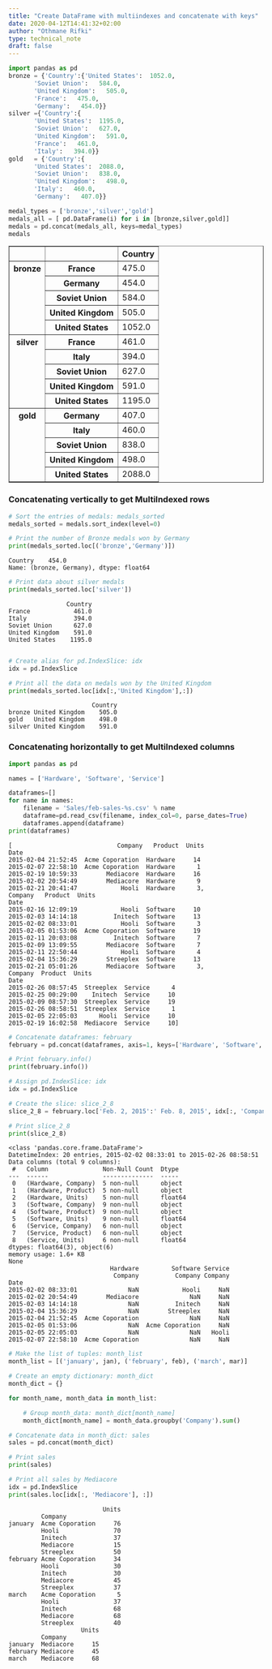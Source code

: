 ```yaml
---
title: "Create DataFrame with multiindexes and concatenate with keys"
date: 2020-04-12T14:41:32+02:00
author: "Othmane Rifki"
type: technical_note
draft: false
---
```


```python
import pandas as pd
bronze = {'Country':{'United States':  1052.0,
       'Soviet Union':   584.0,
       'United Kingdom':   505.0,
       'France':   475.0,
       'Germany':   454.0}}
silver ={'Country':{
       'United States':  1195.0,
       'Soviet Union':   627.0,
       'United Kingdom':   591.0,
       'France':   461.0,
       'Italy':   394.0}}
gold   = {'Country':{
       'United States':  2088.0,
       'Soviet Union':   838.0,
       'United Kingdom':   498.0,
       'Italy':   460.0,
       'Germany':   407.0}}

medal_types = ['bronze','silver','gold']
medals_all = [ pd.DataFrame(i) for i in [bronze,silver,gold]]
medals = pd.concat(medals_all, keys=medal_types)
medals
```




<div>
<style scoped>
    .dataframe tbody tr th:only-of-type {
        vertical-align: middle;
    }

    .dataframe tbody tr th {
        vertical-align: top;
    }

    .dataframe thead th {
        text-align: right;
    }
</style>
<table border="1" class="dataframe">
  <thead>
    <tr style="text-align: right;">
      <th></th>
      <th></th>
      <th>Country</th>
    </tr>
  </thead>
  <tbody>
    <tr>
      <th rowspan="5" valign="top">bronze</th>
      <th>France</th>
      <td>475.0</td>
    </tr>
    <tr>
      <th>Germany</th>
      <td>454.0</td>
    </tr>
    <tr>
      <th>Soviet Union</th>
      <td>584.0</td>
    </tr>
    <tr>
      <th>United Kingdom</th>
      <td>505.0</td>
    </tr>
    <tr>
      <th>United States</th>
      <td>1052.0</td>
    </tr>
    <tr>
      <th rowspan="5" valign="top">silver</th>
      <th>France</th>
      <td>461.0</td>
    </tr>
    <tr>
      <th>Italy</th>
      <td>394.0</td>
    </tr>
    <tr>
      <th>Soviet Union</th>
      <td>627.0</td>
    </tr>
    <tr>
      <th>United Kingdom</th>
      <td>591.0</td>
    </tr>
    <tr>
      <th>United States</th>
      <td>1195.0</td>
    </tr>
    <tr>
      <th rowspan="5" valign="top">gold</th>
      <th>Germany</th>
      <td>407.0</td>
    </tr>
    <tr>
      <th>Italy</th>
      <td>460.0</td>
    </tr>
    <tr>
      <th>Soviet Union</th>
      <td>838.0</td>
    </tr>
    <tr>
      <th>United Kingdom</th>
      <td>498.0</td>
    </tr>
    <tr>
      <th>United States</th>
      <td>2088.0</td>
    </tr>
  </tbody>
</table>
</div>



### Concatenating vertically to get MultiIndexed rows



```python
# Sort the entries of medals: medals_sorted
medals_sorted = medals.sort_index(level=0)

# Print the number of Bronze medals won by Germany
print(medals_sorted.loc[('bronze','Germany')])
```

    Country    454.0
    Name: (bronze, Germany), dtype: float64



```python
# Print data about silver medals
print(medals_sorted.loc['silver'])
```

                    Country
    France            461.0
    Italy             394.0
    Soviet Union      627.0
    United Kingdom    591.0
    United States    1195.0



```python

# Create alias for pd.IndexSlice: idx
idx = pd.IndexSlice

# Print all the data on medals won by the United Kingdom
print(medals_sorted.loc[idx[:,'United Kingdom'],:])

```

                           Country
    bronze United Kingdom    505.0
    gold   United Kingdom    498.0
    silver United Kingdom    591.0


### Concatenating horizontally to get MultiIndexed columns


```python
import pandas as pd

names = ['Hardware', 'Software', 'Service']

dataframes=[]
for name in names:
    filename = 'Sales/feb-sales-%s.csv' % name
    dataframe=pd.read_csv(filename, index_col=0, parse_dates=True)
    dataframes.append(dataframe)
print(dataframes)
```

    [                             Company   Product  Units
    Date                                                 
    2015-02-04 21:52:45  Acme Coporation  Hardware     14
    2015-02-07 22:58:10  Acme Coporation  Hardware      1
    2015-02-19 10:59:33        Mediacore  Hardware     16
    2015-02-02 20:54:49        Mediacore  Hardware      9
    2015-02-21 20:41:47            Hooli  Hardware      3,                              Company   Product  Units
    Date                                                 
    2015-02-16 12:09:19            Hooli  Software     10
    2015-02-03 14:14:18          Initech  Software     13
    2015-02-02 08:33:01            Hooli  Software      3
    2015-02-05 01:53:06  Acme Coporation  Software     19
    2015-02-11 20:03:08          Initech  Software      7
    2015-02-09 13:09:55        Mediacore  Software      7
    2015-02-11 22:50:44            Hooli  Software      4
    2015-02-04 15:36:29        Streeplex  Software     13
    2015-02-21 05:01:26        Mediacore  Software      3,                        Company  Product  Units
    Date                                          
    2015-02-26 08:57:45  Streeplex  Service      4
    2015-02-25 00:29:00    Initech  Service     10
    2015-02-09 08:57:30  Streeplex  Service     19
    2015-02-26 08:58:51  Streeplex  Service      1
    2015-02-05 22:05:03      Hooli  Service     10
    2015-02-19 16:02:58  Mediacore  Service     10]



```python
# Concatenate dataframes: february
february = pd.concat(dataframes, axis=1, keys=['Hardware', 'Software', 'Service'])

# Print february.info()
print(february.info())

# Assign pd.IndexSlice: idx
idx = pd.IndexSlice

# Create the slice: slice_2_8
slice_2_8 = february.loc['Feb. 2, 2015':' Feb. 8, 2015', idx[:, 'Company']]

# Print slice_2_8
print(slice_2_8)
```

    <class 'pandas.core.frame.DataFrame'>
    DatetimeIndex: 20 entries, 2015-02-02 08:33:01 to 2015-02-26 08:58:51
    Data columns (total 9 columns):
     #   Column               Non-Null Count  Dtype  
    ---  ------               --------------  -----  
     0   (Hardware, Company)  5 non-null      object 
     1   (Hardware, Product)  5 non-null      object 
     2   (Hardware, Units)    5 non-null      float64
     3   (Software, Company)  9 non-null      object 
     4   (Software, Product)  9 non-null      object 
     5   (Software, Units)    9 non-null      float64
     6   (Service, Company)   6 non-null      object 
     7   (Service, Product)   6 non-null      object 
     8   (Service, Units)     6 non-null      float64
    dtypes: float64(3), object(6)
    memory usage: 1.6+ KB
    None
                                Hardware         Software Service
                                 Company          Company Company
    Date                                                         
    2015-02-02 08:33:01              NaN            Hooli     NaN
    2015-02-02 20:54:49        Mediacore              NaN     NaN
    2015-02-03 14:14:18              NaN          Initech     NaN
    2015-02-04 15:36:29              NaN        Streeplex     NaN
    2015-02-04 21:52:45  Acme Coporation              NaN     NaN
    2015-02-05 01:53:06              NaN  Acme Coporation     NaN
    2015-02-05 22:05:03              NaN              NaN   Hooli
    2015-02-07 22:58:10  Acme Coporation              NaN     NaN



```python
# Make the list of tuples: month_list
month_list = [('january', jan), ('february', feb), ('march', mar)]

# Create an empty dictionary: month_dict
month_dict = {}

for month_name, month_data in month_list:

    # Group month_data: month_dict[month_name]
    month_dict[month_name] = month_data.groupby('Company').sum()

# Concatenate data in month_dict: sales
sales = pd.concat(month_dict)

# Print sales
print(sales)

# Print all sales by Mediacore
idx = pd.IndexSlice
print(sales.loc[idx[:, 'Mediacore'], :])
```

                              Units
             Company               
    january  Acme Coporation     76
             Hooli               70
             Initech             37
             Mediacore           15
             Streeplex           50
    february Acme Coporation     34
             Hooli               30
             Initech             30
             Mediacore           45
             Streeplex           37
    march    Acme Coporation      5
             Hooli               37
             Initech             68
             Mediacore           68
             Streeplex           40
                        Units
             Company         
    january  Mediacore     15
    february Mediacore     45
    march    Mediacore     68


